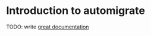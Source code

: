 # Introduction to automigrate

TODO: write [great documentation](http://jacobian.org/writing/what-to-write/)
